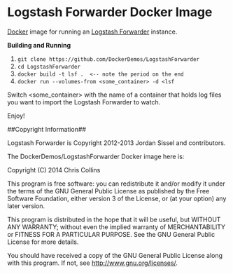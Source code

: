 Logstash Forwarder Docker Image
===============================

[Docker](http://docker.io) image for running an [Logstash Forwarder](https://github.com/elasticsearch/logstash-forwarder) instance.

__Building and Running__

1. `git clone https://github.com/DockerDemos/LogstashForwarder`
2. `cd LogstashForwarder`
3. `docker build -t lsf .  <-- note the period on the end`
4. `docker run --volumes-from <some_container> -d <lsf`

Switch \<some_container\> with the name of a container that holds log files you want to import the Logstash Forwarder to watch.

Enjoy!

##Copyright Information##

Logstash Forwarder is Copyright 2012-2013 Jordan Sissel and contributors.

The DockerDemos/LogstashForwarder Docker image here is:
 
Copyright (C) 2014 Chris Collins

This program is free software: you can redistribute it and/or modify it under the terms of the GNU General Public License as published by the Free Software Foundation, either version 3 of the License, or (at your option) any later version.

This program is distributed in the hope that it will be useful, but WITHOUT ANY WARRANTY; without even the implied warranty of MERCHANTABILITY or FITNESS FOR A PARTICULAR PURPOSE. See the GNU General Public License for more details.

You should have received a copy of the GNU General Public License along with this program. If not, see http://www.gnu.org/licenses/.






